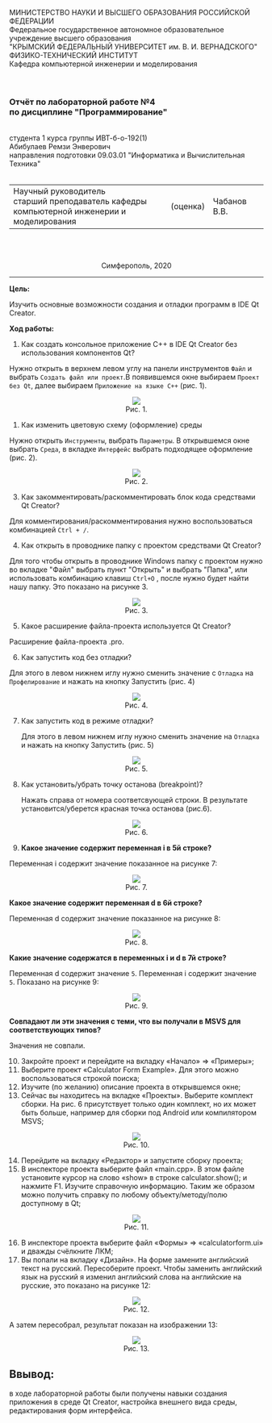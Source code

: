 МИНИСТЕРСТВО НАУКИ  И ВЫСШЕГО ОБРАЗОВАНИЯ РОССИЙСКОЙ ФЕДЕРАЦИИ  
Федеральное государственное автономное образовательное учреждение высшего образования  
"КРЫМСКИЙ ФЕДЕРАЛЬНЫЙ УНИВЕРСИТЕТ им. В. И. ВЕРНАДСКОГО"  
ФИЗИКО-ТЕХНИЧЕСКИЙ ИНСТИТУТ  
Кафедра компьютерной инженерии и моделирования
<br/><br/>
​
### Отчёт по лабораторной работе №4 <br/> по дисциплине "Программирование"
<br/>
​
студента 1 курса группы ИВТ-б-о-192(1)<br/>
Абибулаев Ремзи Энверович</br>
направления подготовки 09.03.01 "Информатика и Вычислительная Техника"
<br/>
​
<table>
<tr><td>Научный руководитель<br/> старший преподаватель кафедры<br/> компьютерной инженерии и моделирования</td>
<td>(оценка)<br/></td>
<td>Чабанов В.В.</td>
</tr>
</table>
<br/><br/>
<p align="center">Симферополь, 2020</p>
<hr>

**Цель:**

 Изучить основные возможности создания и отладки программ в IDE Qt Creator.

**Ход работы:**

1. Как создать консольное приложение С++ в IDE Qt Creator без использования компонентов Qt?
   
  Нужно открыть в верхнем левом углу на панели инструментов `Файл` и выбрать `Создать файл или проект`.В появившемся окне выбираем `Проект без Qt`, далее выбираем `Приложение на языке C++` (рис. 1). 
    
<center>
<img src="resources\1.png"><br/>
Рис. 1.</center>

1. Как изменить цветовую схему (оформление) среды

Нужно открыть `Инструменты`, выбрать `Параметры`. В открывшемся окне выбрать `Среда`, в вкладке `Интерфейс` выбрать подходящее оформление (рис. 2).
        
<center>
<img src="resources\2.png"><br/>
Рис. 2.</center>
    
3. Как закомментировать/раскомментировать блок кода средствами Qt Creator?
    
Для комментирования/раскомментирования нужно воспользоваться комбинацией `Ctrl + /`.

4. Как открыть в проводнике папку с проектом средствами Qt Creator?
    
Для того чтобы открыть в проводнике Windows папку с проектом нужно во вкладке "Файл" выбрать пункт "Открыть" и выбрать "Папка", или использовать комбинацию клавиш `Ctrl+O` , после нужно будет найти нашу папку. Это показано на рисунке 3.
   
<center>
<img src="resources\3.png"><br/>
Рис. 3.</center>
   
5. Какое расширение файла-проекта используется Qt Creator?
    
Расширение файла-проекта .pro.
    
6. Как запустить код без отладки?

Для этого в левом нижнем иглу нужно сменить значение с `Отладка` на `Профелирование` и нажать на кнопку Запустить (рис. 4)
    
<center>
<img src="resources\4.png"><br/>
Рис. 4.</center>
   
7. Как запустить код в режиме отладки?

    Для этого в левом нижнем иглу нужно сменить значение на `Отладка` и нажать на кнопку Запустить (рис. 5)

<center>
<img src="resources\5.png"><br/>
Рис. 5.</center>

8. Как установить/убрать точку останова (breakpoint)?

    Нажать справа от номера соответсвующей строки. В результате установится/уберется красная точка останова (рис.6).

<center>
<img src="resources\6.png"><br/>
Рис. 6.</center>

9. **Какое значение содержит переменная i в 5й строке?**
    
 Переменная i содержит значение показанное на рисунке 7:
 <center>
<img src="resources\7.png"><br/>
Рис. 7.</center>
        
**Какое значение содержит переменная d в 6й строке?**
    
Переменная d содержит значение показанное на рисунке 8:
<center>
<img src="resources\8.png"><br/>
Рис. 8.</center>
        
**Какие значение содержатся в переменных i и  d в 7й строке?**
    
Переменная d содержит значение `5`. Переменная i содержит значение `5`. Показано на рисунке 9:
<center>
<img src="resources\9.png"><br/>
Рис. 9.</center>
        
**Совпадают ли эти значения с теми, что вы получали в MSVS для соответствующих типов?**
    
Значения не совпали.

10.   Закройте проект и перейдите на вкладку «Начало» => «Примеры»;
11.   Выберите проект «Calculator Form Example». Для этого можно воспользоваться строкой поиска;
12.   Изучите (по желанию) описание проекта в открывшемся окне;
13.   Сейчас вы находитесь на вкладке «Проекты». Выберите комплект сборки. На рис. 6 присутствует только один комплект, но их может быть больше, например для сборки под Android или компилятором MSVS;
    
<center>
<img src="resources\10.png"><br/>
Рис. 10.</center>

14.   Перейдите на вкладку «Редактор» и запустите сборку проекта;
15.   В инспекторе проекта выберите файл «main.cpp». В этом файле установите курсор на слово «show» в строке calculator.show(); и нажмите F1. Изучите справочную информацию. Таким же образом можно получить справку по любому объекту/методу/полю доступному в Qt;
    
<center>
<img src="resources\11.png"><br/>
Рис. 11.</center>

16.   В инспекторе проекта выберите файл «Формы» => «calculatorform.ui» и дважды счёлкните ЛКМ;
17.   Вы попали на вкладку «Дизайн». На форме замените английский текст на русский. Пересоберите проект.
    Чтобы заменить английский язык на русский я изменил английский слова на английские на русские, это показано на рисунке 12:
    
 <center>
<img src="resources\12.png"><br/>
Рис. 12.</center>

А затем пересобрал, результат показан на изображении 13:

 <center>
<img src="resources\13.png"><br/>
Рис. 13.</center>

## Ввывод: ##

в ходе лабораторной работы были получены навыки создания приложения в среде Qt Creator, настройка внешнего вида среды, редактирования форм интерфейса.
